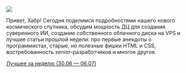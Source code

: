 <!--2025-07-09 11:00:08-->
<div class="yb">
  <div class="rss habr"><img src="https://habrastorage.org/getpro/habr/upload_files/4e3/e4e/70d/4e3e4e70de92dade4e20b4518f2434c3.png" /><p>Привет, Хабр! Сегодня поделимся подробностями нашего нового космического спутника, обсудим мощность ДЦ для создания суверенного ИИ, создание собственного облачного диска на VPS и лучшие статьи прошлой недели: про первые анекдоты о программистах, старые, но полезные фишки HTML и CSS, востребованность senior-разработчиков и многое другое. </p> <a... <p class="titl"><a href="https://habr.com/ru/companies/ruvds/news/926242/?utm_source=habrahabr&utm_medium=rss&utm_campaign=926242">Лучшее за неделю (30.06 — 06.07)</a></p></div>
</div>
